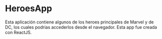 # HeroesApp

Esta aplicación contiene algunos de los heroes principales de Marvel y de DC,
los cuales podrias accederlos desde el navegador. Esta app fue creada con
ReactJS.
